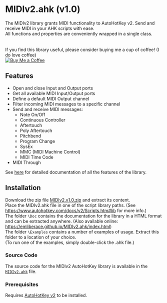 # MIDIv2.ahk (v1.0)


The MIDIv2 library grants MIDI functionality to AutoHotKey v2.
Send and receive MIDI in your AHK scripts with ease.  
All functions and properties are conveniently wrapped in a single class.  
</br></br>
If you find this library useful, please consider buying me a cup of coffee! (I do love coffee)  
[![Buy Me a Coffee](https://img.shields.io/badge/Support-Buy%20Me%20a%20Coffee-yellow?style=flat-square&logo=buy-me-a-coffee)](https://www.buymeacoffee.com/emlib)

## Features

- Open and close Input and Output ports
- Get all available MIDI Input/Output ports
- Define a default MIDI Output channel
- Filter incoming MIDI messages to a specific channel
- Send and receive MIDI messages:
  - Note On/Off
  - Continuous Controller
  - Aftertouch
  - Poly Aftertouch
  - Pitchbend
  - Program Change
  - SysEx
  - MMC (MIDI Machine Control)
  - MIDI Time Code
- MIDI Through
  
See [here](https://emliberace.github.io/MIDIv2.ahk/index.html) for detailed documentation of all the features of the library.
 
## Installation

Download the zip file [MIDIv2.v1.0.zip](https://github.com/emliberace/MIDIv2.ahk/releases/download/v1.0/MIDIv2.v1.0.zip) and extract its content.  
Place the MIDIv2.ahk file in one of the script library paths. (See https://www.autohotkey.com/docs/v2/Scripts.htm#lib for more info.)  
The folder `\Doc` contains the documentation for the library in a HTML format and can be extracted anywhere. (Also available online: https://emliberace.github.io/MIDIv2.ahk/index.html)  
The folder `\Examples` contains a number of examples of usage. Extract this folder to a location of your choice.  
(To run one of the examples, simply double-click the .ahk file.)

### Source Code

The source code for the MIDIv2 AutoHotKey library is available in the [`MIDIv2.ahk`](./MIDIv2.ahk) file.

### Prerequisites
Requires [AutoHotKey v2](https://www.autohotkey.com/) to be installed.
